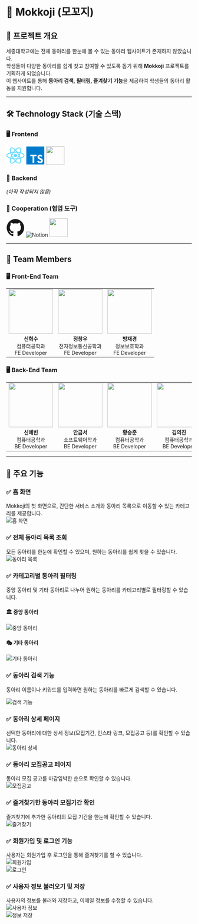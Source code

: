 # 🎉 Mokkoji (모꼬지)

## 📌 프로젝트 개요  
세종대학교에는 전체 동아리를 한눈에 볼 수 있는 동아리 웹사이트가 존재하지 않았습니다.  
학생들이 다양한 동아리를 쉽게 찾고 참여할 수 있도록 돕기 위해 **Mokkoji** 프로젝트를 기획하게 되었습니다.  
이 웹사이트를 통해 **동아리 검색, 필터링, 즐겨찾기 기능**을 제공하여 학생들의 동아리 활동을 지원합니다.

---

## 🛠 Technology Stack (기술 스택)

### 🖥 Frontend  
<p align="left">
  <img src="https://raw.githubusercontent.com/devicons/devicon/master/icons/react/react-original.svg" alt="React" width="50" height="50"/>
  <img src="https://raw.githubusercontent.com/devicons/devicon/master/icons/typescript/typescript-original.svg" alt="TypeScript" width="50" height="50"/>
  <img src="https://github.com/user-attachments/assets/a1260f1c-7f08-4236-8994-8b3f93fdc8bf" width="50" height="50"/>
</p>

### 🔧 Backend  
_(아직 작성되지 않음)_

### 🤝 Cooperation (협업 도구)  
<p align="left">
  <img src="https://raw.githubusercontent.com/devicons/devicon/master/icons/github/github-original.svg" alt="GitHub" width="50" height="50"/>
  <img src="https://upload.wikimedia.org/wikipedia/commons/4/45/Notion_app_logo.png" alt="Notion" width="50" height="50"/>
  <img src="https://github.com/user-attachments/assets/586d6a05-890d-476a-9348-4ad53b286ee9" width="50" height="50"/>
</p>

---

## 👥 Team Members

### 🖥️ Front-End Team  
<table>
  <tr>
    <td align="center"><img src="https://github.com/user-attachments/assets/707a771f-56d1-4b33-80d7-8d76b6c94d64" width="120px" height="120px"/><br /><b>신혁수</b><br />컴퓨터공학과<br />FE Developer</td>
    <td align="center"><img src="https://github.com/user-attachments/assets/7400b9d8-ad5c-46cf-bf3e-f7319c1db3b6" width="120px" height="120px"/><br /><b>정창우</b><br />전자정보통신공학과<br />FE Developer</td>
    <td align="center"><img src="https://github.com/user-attachments/assets/57316d29-f270-49b4-a368-0b6e055e6096" width="120px" height="120px"/><br /><b>방재경</b><br />정보보호학과<br />FE Developer</td>
  </tr>
</table>

### 🖥️ Back-End Team  
<table>
  <tr>
    <td align="center"><img src="https://github.com/user-attachments/assets/30288ae1-f8f9-4409-a483-b9244a3df618" width="120px" height="120px"/><br /><b>신혜빈</b><br />컴퓨터공학과<br />BE Developer</td>
    <td align="center"><img src="https://github.com/user-attachments/assets/d37a0305-9402-4252-bc86-80a297edc4f8" width="120px" height="120px"/><br /><b>안금서</b><br />소프트웨어학과<br />BE Developer</td>
    <td align="center"><img src="https://github.com/user-attachments/assets/53ff6d2f-1cb6-47f4-87dd-e3a929c1add3" width="120px" height="120px"/><br /><b>황승준</b><br />컴퓨터공학과<br />BE Developer</td>
    <td align="center"><img src="https://github.com/user-attachments/assets/a9479c33-d451-48bd-9ac1-42448045175b" width="120px" height="120px"/><br /><b>김의진</b><br />컴퓨터공학과<br />BE Developer</td>
  </tr>
</table>

---

## 🚀 주요 기능

### ✅ **홈 화면**
Mokkoji의 첫 화면으로, 간단한 서비스 소개와 동아리 목록으로 이동할 수 있는 카테고리를 제공합니다.  
![홈 화면](https://github.com/user-attachments/assets/210c0bc7-d98f-48c5-b963-6d8c3982540e)

### ✅ **전체 동아리 목록 조회**
모든 동아리를 한눈에 확인할 수 있으며, 원하는 동아리를 쉽게 찾을 수 있습니다.  
![동아리 목록](https://github.com/user-attachments/assets/e7835e03-ab2f-4fcc-8415-9181107a9861)

### ✅ **카테고리별 동아리 필터링**
중앙 동아리 및 기타 동아리로 나누어 원하는 동아리를 카테고리별로 필터링할 수 있습니다.

#### 🏛 중앙 동아리  
![중앙 동아리](https://github.com/user-attachments/assets/bc110736-b13b-4989-8b61-af7e199cd8cc)  

#### 🎭 기타 동아리  
![기타 동아리](https://github.com/user-attachments/assets/bae317d2-433a-4a48-84cc-96763fe81bcf)

### ✅ **동아리 검색 기능**
동아리 이름이나 키워드를 입력하면 원하는 동아리를 빠르게 검색할 수 있습니다.  

![검색 기능](https://github.com/user-attachments/assets/fc96bdad-92db-4425-b4f4-584b710aa43b)

### ✅ **동아리 상세 페이지**
선택한 동아리에 대한 상세 정보(모집기간, 인스타 링크, 모집공고 등)를 확인할 수 있습니다.  
![동아리 상세](https://github.com/user-attachments/assets/09f75624-3777-4d22-9eeb-6e7bdaefc85f)

### ✅ **동아리 모집공고 페이지**
동아리 모집 공고를 마감임박한 순으로 확인할 수 있습니다.  
![모집공고](https://github.com/user-attachments/assets/64cc593a-3e54-4120-83d4-81ecc776589c)

### ✅ **즐겨찾기한 동아리 모집기간 확인**
즐겨찾기에 추가한 동아리의 모집 기간을 한눈에 확인할 수 있습니다.  
![즐겨찾기](https://github.com/user-attachments/assets/204a030d-3448-4ece-be73-e369d9cc699e)

### ✅ **회원가입 및 로그인 기능**
사용자는 회원가입 후 로그인을 통해 즐겨찾기를 할 수 있습니다.  
![회원가입](https://github.com/user-attachments/assets/af2669e6-5e9b-4c31-8d7b-664d94e9d011)  
![로그인](https://github.com/user-attachments/assets/1172cb8a-1377-4030-9bab-30f5b68e68fd)

### ✅ **사용자 정보 불러오기 및 저장**
사용자의 정보를 불러와 저장하고, 이메일 정보를 수정할 수 있습니다.  
![사용자 정보](https://github.com/user-attachments/assets/8d0bb361-eb68-493d-9f69-4b23990d16e5)  
![정보 저장](https://github.com/user-attachments/assets/8ad73e2e-8f04-4ab8-b1f0-098849eae9e4)
